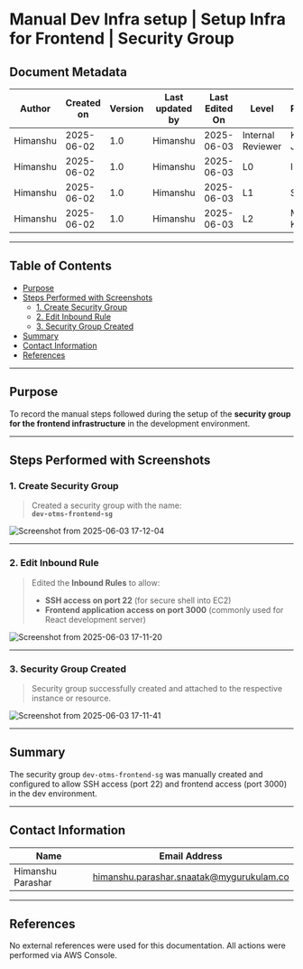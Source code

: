 # Manual Dev Infra setup | Setup Infra for Frontend | Security Group

## Document Metadata

| **Author** | **Created on** | **Version** | **Last updated by** | **Last Edited On** | **Level**          | **Reviewer**    |
|------------|----------------|-------------|----------------------|---------------------|---------------------|------------------|
| Himanshu   | 2025-06-02     | 1.0         | Himanshu             | 2025-06-03          | Internal Reviewer   | Komal Jaiswal    |
| Himanshu   | 2025-06-02     | 1.0         | Himanshu             | 2025-06-03          | L0                  | Imran            |
| Himanshu   | 2025-06-02     | 1.0         | Himanshu             | 2025-06-03          | L1                  | Shashi           |
| Himanshu   | 2025-06-02     | 1.0         | Himanshu             | 2025-06-03          | L2                  | Mahesh Kumar     |

---

## Table of Contents

- [Purpose](#purpose)  
- [Steps Performed with Screenshots](#steps-performed-with-screenshots)  
  - [1. Create Security Group](#1-create-security-group)  
  - [2. Edit Inbound Rule](#2-edit-inbound-rule)  
  - [3. Security Group Created](#3-security-group-created)  
- [Summary](#summary)  
- [Contact Information](#contact-information)  
- [References](#references)

---

## Purpose

To record the manual steps followed during the setup of the **security group for the frontend infrastructure** in the development environment.

---

## Steps Performed with Screenshots

### 1. Create Security Group

> Created a security group with the name:  
**`dev-otms-frontend-sg`**

![Screenshot from 2025-06-03 17-12-04](https://github.com/user-attachments/assets/382923e6-07b8-46b7-8c8d-0b528d11afe0)


---

### 2. Edit Inbound Rule

> Edited the **Inbound Rules** to allow:
>
> - **SSH access on port 22** (for secure shell into EC2)  
> - **Frontend application access on port 3000** (commonly used for React development server)

![Screenshot from 2025-06-03 17-11-20](https://github.com/user-attachments/assets/3f55a765-d85d-4088-a659-91cee929920d)


---

### 3. Security Group Created

> Security group successfully created and attached to the respective instance or resource.

![Screenshot from 2025-06-03 17-11-41](https://github.com/user-attachments/assets/2a181efa-0aa8-4563-b4cf-a7587134b3dc)


---

## Summary

The security group `dev-otms-frontend-sg` was manually created and configured to allow SSH access (port 22) and frontend access (port 3000) in the dev environment.

---

## Contact Information

| Name              | Email Address                                   |
|-------------------|--------------------------------------------------|
| Himanshu Parashar | himanshu.parashar.snaatak@mygurukulam.co         |

---

## References

No external references were used for this documentation. All actions were performed via AWS Console.
